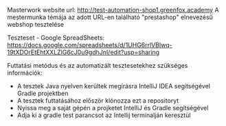 Masterwork website url: http://test-automation-shop1.greenfox.academy
A mestermunka témája az adott URL-en található "prestashop" elnevezésű webshop tesztelése

Teszteset - Google SpreadSheets: https://docs.google.com/spreadsheets/d/1UHG6rrlVBIwq-19tXDOrEtEhtXXLZlG6cJ0u9gdhJnI/edit?usp=sharing

Futtatási metódus és az automatizált tesztesetekhez szükséges információk:

- A tesztek Java nyelven kerültek megírásra IntelliJ IDEA segítségével Gradle projektben
- A tesztek futtatásához először klónozza ezt a repositoryt
- Nyissa meg a saját gépén a projketet IntelliJ és Gradle segítségével
- Adja ki a gradle test parancsot az Intellij terminalján keresztül

